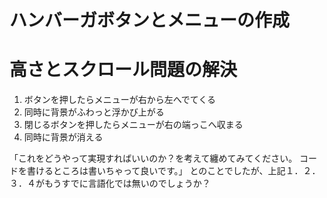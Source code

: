 # ハンバーガボタンとメニューの作成
# 高さとスクロール問題の解決

1. ボタンを押したらメニューが右から左へでてくる  
2. 同時に背景がふわっと浮かび上がる  
3. 閉じるボタンを押したらメニューが右の端っこへ収まる  
4. 同時に背景が消える  

「これをどうやって実現すればいいのか？を考えて纏めてみてください。
コードを書けるところは書いちゃって良いです。」
とのことでしたが、上記１．２．３．４がもうすでに言語化では無いのでしょうか？